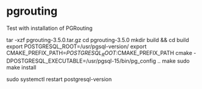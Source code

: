# pgrouting
Test with installation of PGRouting

tar -xzf pgrouting-3.5.0.tar.gz
cd pgrouting-3.5.0
mkdir build && cd build
export POSTGRESQL_ROOT=/usr/pgsql-version/
export CMAKE_PREFIX_PATH=$POSTGRESQL_ROOT:$CMAKE_PREFIX_PATH
cmake -DPOSTGRESQL_EXECUTABLE=/usr/pgsql-15/bin/pg_config ..
make
sudo make install

sudo systemctl restart postgresql-version
